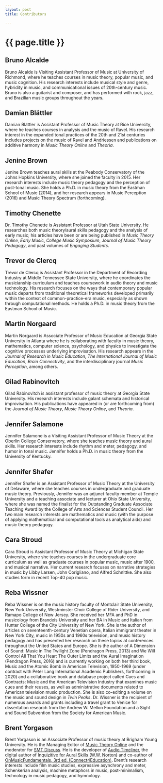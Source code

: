 ```yaml
---
layout: post
title: Contributors

---
```


{{ page.title }}
================

## Bruno Alcalde

Bruno Alcalde is Visiting Assistant Professor of Music at University of Richmond, where he teaches courses in music theory, popular music, and music cognition. His research interests include musical style and genre, hybridity in music, and communicational issues of 20th-century music. Bruno is also a guitarist and composer, and has performed with rock, jazz, and Brazilian music groups throughout the years.

## Damian Blättler

Damian Blättler is Assistant Professor of Music Theory at Rice University, where he teaches courses in analysis and the music of Ravel. His research interest in the expanded tonal practices of the 20th and 21st centuries includes projects on the music of Ravel and Andriessen and publications on additive harmony in *Music Theory Online* and *Theoria*.

## Jenine Brown

Jenine Brown teaches aural skills at the Peabody Conservatory of the Johns Hopkins University, where she joined the faculty in 2015. Her research interests include music theory pedagogy and the perception of post-tonal music. She holds a Ph.D. in music theory from the Eastman School of Music (2014), and her research appears in Music Perception (2016) and Music Theory Spectrum (forthcoming).

## Timothy Chenette

Dr. Timothy Chenette is Assistant Professor at Utah State University. He researches both music theory/aural skills pedagogy and the analysis of early music; his articles have been or are being published in *Music Theory Online*, *Early Music*, *College Music Symposium*, *Journal of Music Theory Pedagogy*, and past volumes of *Engaging Students*.

## Trevor de Clercq

Trevor de Clercq is Assistant Professor in the Department of Recording Industry at Middle Tennessee State University, where he coordinates the musicianship curriculum and teaches coursework in audio theory and music technology. His research focuses on the ways that contemporary popular music departs from traditional theoretical frameworks developed primarily within the context of common-practice-era music, especially as shown through computational methods. He holds a Ph.D. in music theory from the Eastman School of Music.

## Martin Norgaard

Martin Norgaard is Associate Professor of Music Education at Georgia State University in Atlanta where he is collaborating with faculty in music theory, mathematics, computer science, psychology, and physics to investigate the cognitive processes underlying improvisation. His research appears in the *Journal of Research in Music Education*, *The International Journal of Music Education*, *Brain Connectivity*, and the interdisciplinary journal *Music Perception*, among others.

## Gilad Rabinovitch

Gilad Rabinovitch is assistant professor of music theory at Georgia State University. His research interests include galant schemata and historical improvisation. His publications have appeared in (or are forthcoming from) the *Journal of Music Theory*, *Music Theory Online*, and *Theoria*.

## Jennifer Salamone

Jennifer Salamone is a Visiting Assistant Professor of Music Theory at the Oberlin College Conservatory, where she teaches music theory and aural skills. Her research interests include rhythm and meter, pedagogy, and humor in tonal music. Jennifer holds a Ph.D. in music theory from the University of Kentucky.

## Jennifer Shafer

Jennifer Shafer is an Assistant Professor of Music Theory at the University of Delaware, where she teaches courses in undergraduate and graduate music theory. Previously, Jennifer was an adjunct faculty member at Temple University and a teaching associate and lecturer at Ohio State University, where she was named the finalist for the Outstanding Graduate Associate Teaching Award by the College of Arts and Sciences Student Council. Her two main research interests are mathematics and music (with the purpose of applying mathematical and computational tools as analytical aids) and music theory pedagogy.

## Cara Stroud

Cara Stroud is Assistant Professor of Music Theory at Michigan State University, where she teaches courses in the undergraduate core curriculum as well as graduate courses in popular music, music after 1900, and musical narrative. Her current research focuses on narrative strategies in music by Libby Larsen, John Corigliano, and Alfred Schnittke. She also studies form in recent Top-40 pop music.

## Reba Wissner

Reba Wissner is on the music history faculty of Montclair State University, New York University, Westminster Choir College of Rider University, and Ramapo College of New Jersey. She received her MFA and PhD in musicology from Brandeis University and her BA in Music and Italian from Hunter College of the City University of New York. She is the author of articles on seventeenth-century Venetian opera, Italian immigrant theater in New York City, music in 1950s and 1960s television, and music history pedagogy and has presented her research on these topics at conferences throughout the United States and Europe. She is the author of A Dimension of Sound: Music in The Twilight Zone (Pendragon Press, 2013) and We Will Control All That You Hear: The Outer Limits and the Aural Imagination (Pendragon Press, 2016) and is currently working on both her third book, Music and the Atomic Bomb in American Television, 1950-1969 (under contract with Peter Lang International Academic Publishers, forthcoming in 2020) and a collaborative book and database project called Cues and Contracts: Music and the American Television Industry that examines music cues and their reuses, as well as administrative documents related to American television music production. She is also co-editing a volume on the music and sound design in *Twin Peaks*. Dr. Wissner is the recipient of numerous awards and grants including a travel grant to Venice for dissertation research from the Andrew W. Mellon Foundation and a Sight and Sound Subvention from the Society for American Music.

## Brent Yorgason

Brent Yorgason is an Associate Professor of music theory at Brigham Young University. He is the Managing Editor of [Music Theory Online](http://www.mtosmt.org/) and the moderator for [SMT Discuss](https://discuss.societymusictheory.org/). He is the developer of [Audio Timeliner](http://www.singanewsong.org/audiotimeliner/), the digital author of [Inquizitive for Aural Skills (W.W. Norton)](https://digital.wwnorton.com/auralskillsiq) and co-author of [OnMusicFundamentals, 3rd ed. (Connect4Education)](https://store.connect4education.com/product/onmusic-fundamentals-third-edition/). Brent’s research interests include film music studies, expressive asynchrony and meter, Schenkerian analysis, machine metaphors in music, post-minimalism, technology in music pedagogy, and hymnology.

